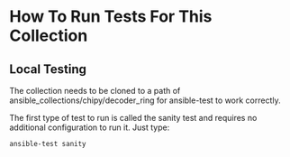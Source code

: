 # How To Run Tests For This Collection

## Local Testing

The collection needs to be cloned to a path of ansible_collections/chipy/decoder_ring for ansible-test to work correctly.

The first type of test to run is called the sanity test and requires no additional configuration to run it. Just type:

```bash
ansible-test sanity
```
